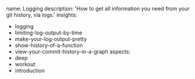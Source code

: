 name: Logging
description: 'How to get all information you need from your git history, via logs.'
insights:
  - logging
  - limiting-log-output-by-time
  - make-your-log-output-pretty
  - show-history-of-a-function
  - view-your-commit-history-in-a-graph
aspects:
  - deep
  - workout
  - introduction
 
